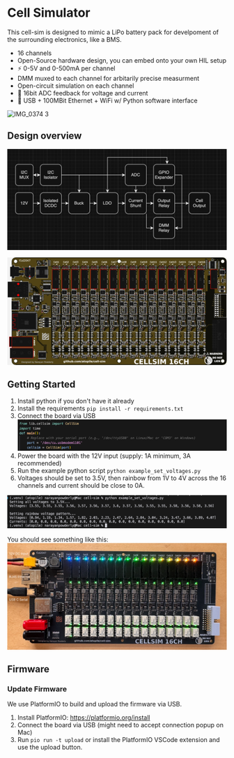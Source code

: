 # Cell Simulator

This cell-sim is designed to mimic a LiPo battery pack for develpoment of the surrounding electronics, like a BMS.

- 16 channels
- Open-Source hardware design, you can embed onto your own HIL setup
- ⚡️ 0-5V and 0-500mA per channel
- DMM muxed to each channel for arbitarily precise measurment
- Open-circuit simulation on each channel
- 📏 16bit ADC feedback for voltage and current
- 🔌 USB + 100MBit Ethernet + WiFi w/ Python software interface

![IMG_0374 3](https://github.com/user-attachments/assets/d8fa4661-c460-48e2-a26a-71079aa79707)

## Design overview

![Cell Diagram](docs/cell.png)

![Board Render](docs/board.png)

## Getting Started

1. Install python if you don't have it already
2. Install the requirements `pip install -r requirements.txt`
3. Connect the board via USB
![Port](docs/port.png)
4. Power the board with the 12V input (supply: 1A minimum, 3A recommended)
5. Run the example python script `python example_set_voltages.py`
6. Voltages should be set to 3.5V, then rainbow from 1V to 4V across the 16 channels and current should be close to 0A.

![Test Output](docs/test-output.png)

You should see something like this:
![Rainbow](docs/labeled-interfaces.png)

## Firmware

### Update Firmware
We use PlatformIO to build and upload the firmware via USB.
1. Install PlatformIO: https://platformio.org/install
2. Connect the board via USB (might need to accept connection popup on Mac)
3. Run `pio run -t upload` or install the PlatformIO VSCode extension and use the upload button.

